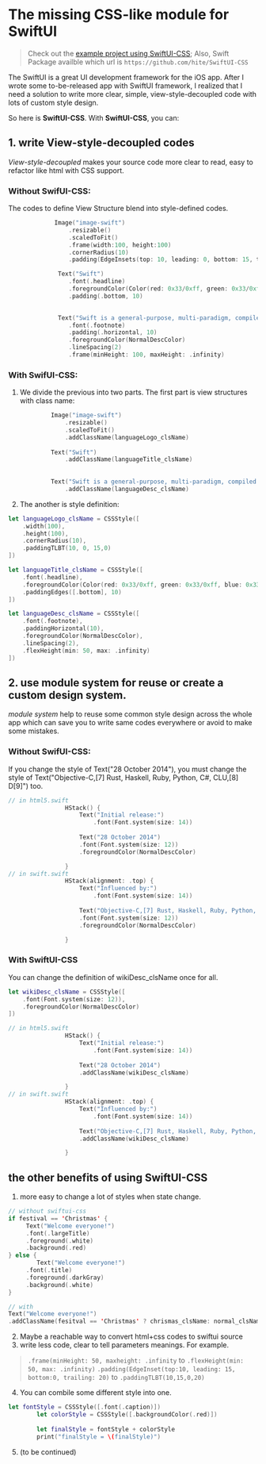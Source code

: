 #  The missing CSS-like module for SwiftUI
> Check out the [example project using SwiftUI-CSS](https://github.com/hite/SwiftUI-CSS_example);
> Also, Swift Package availble which url is `https://github.com/hite/SwiftUI-CSS`

The SwiftUI is a great UI development framework for the iOS app. After I wrote some to-be-released app with SwiftUI framework, I realized that I need a solution to write more clear, simple, view-style-decoupled code with lots of custom style design.

So here is **SwiftUI-CSS**. With **SwiftUI-CSS**, you can:

## 1. write View-style-decoupled codes
*View-style-decoupled* makes your source code more clear to read, easy to refactor like html with CSS support.

### Without SwifUI-CSS:

The codes to define View Structure blend into style-defined codes.

``` swift
             Image("image-swift")
                 .resizable()
                 .scaledToFit()
                 .frame(width:100, height:100)
                 .cornerRadius(10)
                 .padding(EdgeInsets(top: 10, leading: 0, bottom: 15, trailing: 0))

              Text("Swift")
                 .font(.headline)
                 .foregroundColor(Color(red: 0x33/0xff, green: 0x33/0xff, blue: 0x33/0xff))
                 .padding(.bottom, 10)

 
              Text("Swift is a general-purpose, multi-paradigm, compiled programming language developed by Apple Inc. for iOS, macOS, watchOS, tvOS, Linux, and z/OS. ")
                 .font(.footnote)
                 .padding(.horizontal, 10)
                 .foregroundColor(NormalDescColor)
                 .lineSpacing(2)
                 .frame(minHeight: 100, maxHeight: .infinity)
```
### With SwifUI-CSS:

1. We divide the previous into two parts. The first part is view structures with class name:

``` swift
            Image("image-swift")
                .resizable()
                .scaledToFit()
                .addClassName(languageLogo_clsName)
  
            Text("Swift")
                .addClassName(languageTitle_clsName)
            
     
            Text("Swift is a general-purpose, multi-paradigm, compiled programming language developed by Apple Inc. for iOS, macOS, watchOS, tvOS, Linux, and z/OS. ")
                .addClassName(languageDesc_clsName)
```

2. The another is style definition:
``` swift
let languageLogo_clsName = CSSStyle([
    .width(100),
    .height(100),
    .cornerRadius(10),
    .paddingTLBT(10, 0, 15,0)
])

let languageTitle_clsName = CSSStyle([
    .font(.headline),
    .foregroundColor(Color(red: 0x33/0xff, green: 0x33/0xff, blue: 0x33/0xff)),
    .paddingEdges([.bottom], 10)
])

let languageDesc_clsName = CSSStyle([
    .font(.footnote),
    .paddingHorizontal(10),
    .foregroundColor(NormalDescColor),
    .lineSpacing(2),
    .flexHeight(min: 50, max: .infinity)
])
```
## 2. use module system for reuse or create a custom design system.
*module system* help to reuse some common style design across the whole app which can save you to write same codes everywhere or avoid to make some mistakes.

### Without SwifUI-CSS:
If you change the style of Text("28 October 2014"), you must change the style of Text("Objective-C,[7] Rust, Haskell, Ruby, Python, C#, CLU,[8] D[9]") too.
```swift
// in html5.swift
                HStack() {
                    Text("Initial release:")
                        .font(Font.system(size: 14))
                    
                    Text("28 October 2014")
                    .font(Font.system(size: 12))
                    .foregroundColor(NormalDescColor)

                }
// in swift.swift
                HStack(alignment: .top) {
                    Text("Influenced by:")
                        .font(Font.system(size: 14))
                    
                    Text("Objective-C,[7] Rust, Haskell, Ruby, Python, C#, CLU,[8] D[9]")
                    .font(Font.system(size: 12))
                    .foregroundColor(NormalDescColor)

                }
```
### With SwiftUI-CSS
You can change the definition of wikiDesc_clsName once for all.
``` swift
let wikiDesc_clsName = CSSStyle([
    .font(Font.system(size: 12)),
    .foregroundColor(NormalDescColor)
])

// in html5.swift
                HStack() {
                    Text("Initial release:")
                        .font(Font.system(size: 14))
                    
                    Text("28 October 2014")
                    .addClassName(wikiDesc_clsName)

                }
// in swift.swift
                HStack(alignment: .top) {
                    Text("Influenced by:")
                        .font(Font.system(size: 14))
                    
                    Text("Objective-C,[7] Rust, Haskell, Ruby, Python, C#, CLU,[8] D[9]")
                    .addClassName(wikiDesc_clsName)

                }
```

## the other benefits of using SwiftUI-CSS
1. more easy to change a lot of styles when state change.
``` swift
// without swiftui-css
if festival == 'Christmas' {
     Text("Welcome everyone!")
     .font(.largeTitle)
     .foreground(.white)
     .background(.red)
} else {
        Text("Welcome everyone!")
     .font(.title)
     .foreground(.darkGray)
     .background(.white)
}

// with
Text("Welcome everyone!")
.addClassName(fesitval == 'Christmas' ? chrismas_clsName: normal_clsName)
```
2. Maybe a reachable way to convert html+css codes  to swiftui source
3. write less code, clear to tell parameters meanings. For example. 
> `.frame(minHeight: 50, maxheight: .infinity` to `.flexHeight(min: 50, max: .infinity)`
> `.padding(EdgeInset(top:10, leading: 15, bottom:0, trailing: 20)` to `.paddingTLBT(10,15,0,20)`
4. You can combile some different style into one.
```swift
let fontStyle = CSSStyle([.font(.caption)])
        let colorStyle = CSSStyle([.backgroundColor(.red)])
        
        let finalStyle = fontStyle + colorStyle
        print("finalStyle = \(finalStyle)")
```
5. (to be continued)



